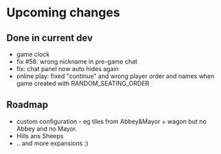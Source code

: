 # Upcoming changes

## Done in current dev

* game clock
* fix #58: wrong nickname in pre-game chat 
* fix: chat panel now auto hides again
* online play: fixed "continue" and wrong player order and names when game created with RANDOM_SEATING_ORDER


## Roadmap

*  custom configuration - eg tiles from Abbey&Mayor + wagon but  no Abbey and no Mayor.
* Hills ans Sheeps
* .. and more expansions :)